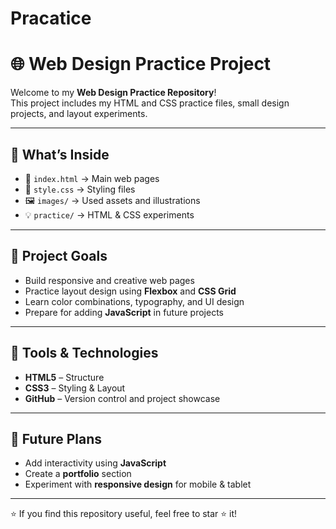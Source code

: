 # Pracatice
# 🌐 Web Design Practice Project

Welcome to my **Web Design Practice Repository**!  
This project includes my HTML and CSS practice files, small design projects, and layout experiments.

---

## 🧠 What’s Inside
- 📁 `index.html` → Main web pages  
- 🎨 `style.css` → Styling files  
- 🖼️ `images/` → Used assets and illustrations  
- 💡 `practice/` → HTML & CSS experiments

---

## 🎯 Project Goals
- Build responsive and creative web pages  
- Practice layout design using **Flexbox** and **CSS Grid**  
- Learn color combinations, typography, and UI design  
- Prepare for adding **JavaScript** in future projects

---

## 🧩 Tools & Technologies
- **HTML5** – Structure  
- **CSS3** – Styling & Layout  
- **GitHub** – Version control and project showcase  

---

## 🚀 Future Plans
- Add interactivity using **JavaScript**  
- Create a **portfolio** section  
- Experiment with **responsive design** for mobile & tablet  

---

⭐ If you find this repository useful, feel free to star ⭐ it!

